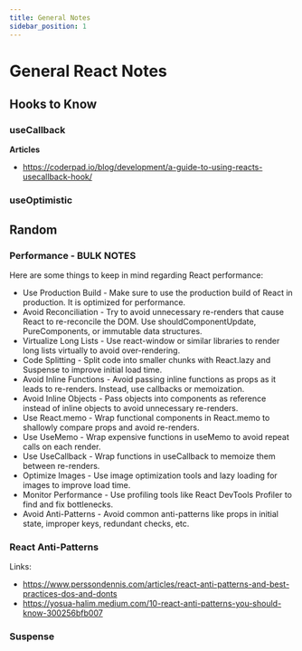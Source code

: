 ```yaml
---
title: General Notes
sidebar_position: 1
---
```


# General React Notes

## Hooks to Know

### useCallback

**Articles**
- https://coderpad.io/blog/development/a-guide-to-using-reacts-usecallback-hook/

### useOptimistic

## Random

### Performance - BULK NOTES

Here are some things to keep in mind regarding React performance:

- Use Production Build - Make sure to use the production build of React in production. It is optimized
for performance.
- Avoid Reconciliation - Try to avoid unnecessary re-renders that cause React to re-reconcile the DOM. 
Use shouldComponentUpdate, PureComponents, or immutable data structures.
- Virtualize Long Lists - Use react-window or similar libraries to render long lists virtually to
avoid over-rendering.
- Code Splitting - Split code into smaller chunks with React.lazy and Suspense to improve initial load time.
- Avoid Inline Functions - Avoid passing inline functions as props as it leads to re-renders.
Instead, use callbacks or memoization.
- Avoid Inline Objects - Pass objects into components as reference instead of inline objects
to avoid unnecessary re-renders.
- Use React.memo - Wrap functional components in React.memo to shallowly compare props and
avoid re-renders.
- Use UseMemo - Wrap expensive functions in useMemo to avoid repeat calls on each render.
- Use UseCallback - Wrap functions in useCallback to memoize them between re-renders.
- Optimize Images - Use image optimization tools and lazy loading for images to improve
load time.
- Monitor Performance - Use profiling tools like React DevTools Profiler to find and fix bottlenecks.
- Avoid Anti-Patterns - Avoid common anti-patterns like props in initial state, improper keys, redundant checks, etc.

### React Anti-Patterns

Links:
- https://www.perssondennis.com/articles/react-anti-patterns-and-best-practices-dos-and-donts
- https://yosua-halim.medium.com/10-react-anti-patterns-you-should-know-300256bfb007


### Suspense
